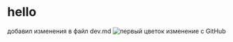 # hello

добавил изменения в файл dev.md
![первый цветок](https://github.com/DVPesh/project/assets/91563500/914f33e5-2e4c-40b3-abfe-0afaa24fbf88)
изменение с GitHub
